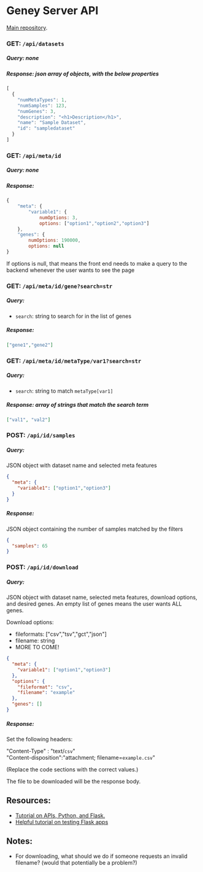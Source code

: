 # Geney Server API

[Main repository](https://github.com/srp33/Geney).

### GET:  `/api/datasets`

##### Query:  none

##### Response: json array of objects, with the below properties

```js
[
  {
    "numMetaTypes": 1,
    "numSamples": 123,
    "numGenes": 3,
    "description": "<h1>Description</h1>",
    "name": "Sample Dataset",
    "id": "sampledataset"
  }
]
```

### GET: `/api/meta/id`

##### Query: none

##### Response:

```js
{
    "meta": {
        "variable1": {
            numOptions: 3,
            options: ["option1","option2","option3"]
    },
    "genes": {
        numOptions: 190000,
        options: null
}
```

If options is null, that means the front end needs to make a query to the backend whenever the user wants to see the page

### GET: `/api/meta/id/gene?search=str`

##### Query: 	

- `search`: string to search for in the list of genes

##### Response:

```json
["gene1","gene2"]
```

### GET: `/api/meta/id/metaType/var1?search=str`

##### Query: 

- `search`: string to match `metaType[var1]`

##### Response: array of strings that match the search term

```json
["val1", "val2"]
```

### POST: `/api/id/samples`

##### Query:

JSON object with dataset name and selected meta features

```json
{
  "meta": {
    "variable1": ["option1","option3"]
  }
}
```

##### Response: 	

JSON object containing the number of samples matched by the filters

```json
{
  "samples": 65
}
```

### POST: `/api/id/download`

##### Query: 	

JSON object with dataset name, selected meta features, download options, and desired genes. An empty list of genes means the user wants ALL genes.

Download options:

- fileformats: ["csv","tsv","gct","json"]
- filename: string
- MORE TO COME!

```json
{
  "meta": {
    "variable1": ["option1","option3"]
  },
  "options": {
    "fileformat": "csv",
    "filename": "example"
  },
  "genes": []
}
```

##### Response:

Set the following headers:

"Content-Type" : "text/`csv`"  
"Content-disposition":"attachment; filename=`example.csv`"
		
(Replace the code sections with the correct values.)

The file to be downloaded will be the response body.

## Resources: 

- [Tutorial on APIs, Python, and Flask.](https://blog.miguelgrinberg.com/post/designing-a-restful-api-with-python-and-flask)
- [Helpful tutorial on testing Flask apps](http://flask.pocoo.org/docs/0.12/testing/)

## Notes:

- For downloading, what should we do if someone requests an invalid filename? (would that potentially be a problem?)
